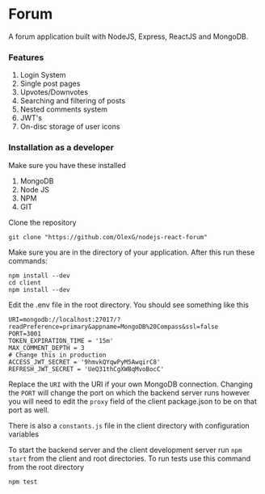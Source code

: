 # Forum

A forum application built with NodeJS, Express, ReactJS and MongoDB.

### Features

1. Login System
2. Single post pages
3. Upvotes/Downvotes
4. Searching and filtering of posts
5. Nested comments system
6. JWT's
7. On-disc storage of user icons

### Installation as a developer

Make sure you have these installed

1. MongoDB
2. Node JS
3. NPM
4. GIT

Clone the repository

```
git clone "https://github.com/OlexG/nodejs-react-forum"
```

Make sure you are in the directory of your application.
After this run these commands:

```
npm install --dev
cd client
npm install --dev
```

Edit the .env file in the root directory. You should see something like this

```
URI=mongodb://localhost:27017/?readPreference=primary&appname=MongoDB%20Compass&ssl=false
PORT=3001
TOKEN_EXPIRATION_TIME = '15m'
MAX_COMMENT_DEPTH = 3
# Change this in production
ACCESS_JWT_SECRET = '9hmvkQYqwPyM5AwqirC8'
REFRESH_JWT_SECRET = 'UeQ31thCgXWBqMvoBocC'
```

Replace the `URI` with the URI if your own MongoDB connection. Changing the `PORT` will change the port on which the backend server runs however you will need to edit the `proxy` field of the client package.json to be on that port as well.

There is also a `constants.js` file in the client directory with configuration variables

To start the backend server and the client development server run `npm start` from the client and root directories.
To run tests use this command from the root directory

```
npm test
```
